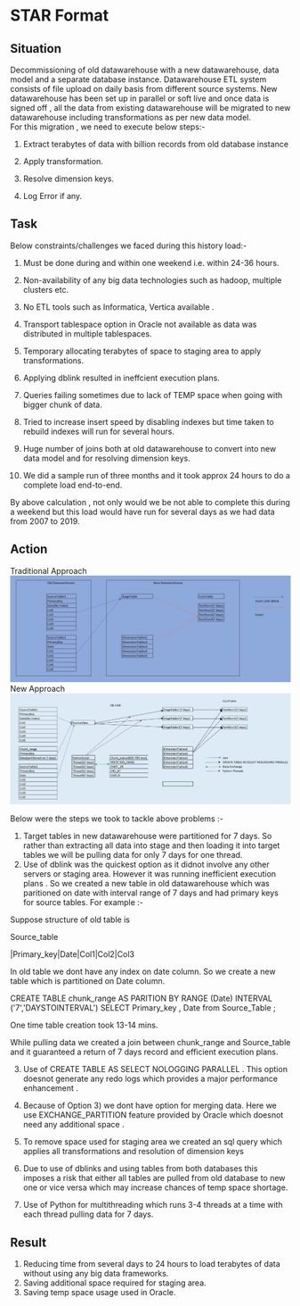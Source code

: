 # STAR Format

## Situation

Decommissioning of old datawarehouse with a new datawarehouse, data model and a separate database instance. Datawarehouse ETL system consists of file upload on daily basis from different source systems. New datawarehouse has been set up in parallel or soft live and once data is signed off , all the data from existing datawarehouse will be migrated to new datawarehouse including transformations as per new data model.  
For this migration , we need to execute below steps:-

1) Extract terabytes of data with billion records from old database instance 

2) Apply transformation.

3) Resolve dimension keys.

4) Log Error if any. 

## Task

Below constraints/challenges we faced during this history load:-

1) Must be done during and within one weekend i.e. within 24-36 hours.

2) Non-availability of any big data technologies such as hadoop, multiple clusters etc. 

3) No ETL tools such as Informatica, Vertica available . 

4) Transport tablespace option in Oracle not available as data was distributed in multiple tablespaces. 

5) Temporary allocating terabytes of space to staging area to apply transformations.

6) Applying dblink resulted in ineffcient execution plans.

7) Queries failing sometimes due to lack of TEMP space when going with bigger chunk of data.

8) Tried to increase insert speed by disabling indexes but time taken to rebuild indexes will run for several hours. 

9) Huge number of joins both at old datawarehouse to convert into new data model and for resolving dimension keys.

10) We did a sample run of three months and it took approx 24 hours to do a complete load end-to-end. 

By above calculation , not only would we be not able to complete this during a weekend but this load would have run for several days as we had data from 2007 to 2019.

## Action

Traditional Approach
![Traditional Approach](OldApproach.JPG)
New Approach
![New Approach](NewApproach.JPG)

Below were the steps we took to tackle above problems :-
1) Target tables in new datawarehouse were partitioned for 7 days. So rather than extracting all data into stage and then loading it into target tables we will be pulling data for only 7 days for one thread. 
2) Use of dblink was the quickest option as it didnot involve any other servers or staging area. However it was running inefficient execution plans . So we created a new table in old datawarehouse which was paritioned on date with interval range of 7 days and had primary keys for source tables. 
For example :-

Suppose structure of old table is 

Source_table

|Primary_key|Date|Col1|Col2|Col3

In old table we dont have any index on date column. So we create a new table which is partitioned on Date column. 

CREATE TABLE chunk_range AS
PARITION BY RANGE (Date) INTERVAL ('7','DAYSTOINTERVAL')
SELECT Primary_key , Date  from Source_Table ;

One time table creation took 13-14 mins. 

While pulling data we created a join between chunk_range and Source_table and it guaranteed a return of 7 days record and efficient execution plans. 

3) Use of CREATE TABLE AS SELECT NOLOGGING PARALLEL . This option doesnot generate any redo logs which provides a major performance enhancement . 

4) Because of Option 3) we dont have option for merging data. Here we use EXCHANGE_PARTITION feature provided by Oracle which doesnot need any additional space . 

5) To remove space used for staging area we created an sql query which applies all transformations and resolution of dimension keys 

6) Due to use of dblinks and using tables from both databases this imposes a risk that either all tables are pulled from old database to new one or vice versa which may increase chances of temp space shortage. 

7) Use of Python for multithreading which runs 3-4 threads at a time with each thread pulling data for 7 days. 

## Result

1) Reducing time from several days to 24 hours to load terabytes of data without using any big data frameworks.
2) Saving additional space required for staging area. 
3) Saving temp space usage used in Oracle. 
